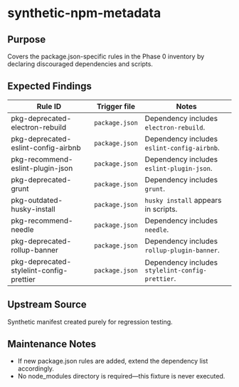 # synthetic-npm-metadata

## Purpose

Covers the package.json-specific rules in the Phase 0 inventory by declaring discouraged dependencies and scripts.

## Expected Findings

| Rule ID | Trigger file | Notes |
| ------- | ------------ | ----- |
| pkg-deprecated-electron-rebuild | `package.json` | Dependency includes `electron-rebuild`. |
| pkg-deprecated-eslint-config-airbnb | `package.json` | Dependency includes `eslint-config-airbnb`. |
| pkg-recommend-eslint-plugin-json | `package.json` | Dependency includes `eslint-plugin-json`. |
| pkg-deprecated-grunt | `package.json` | Dependency includes `grunt`. |
| pkg-outdated-husky-install | `package.json` | `husky install` appears in scripts. |
| pkg-recommend-needle | `package.json` | Dependency includes `needle`. |
| pkg-deprecated-rollup-banner | `package.json` | Dependency includes `rollup-plugin-banner`. |
| pkg-deprecated-stylelint-config-prettier | `package.json` | Dependency includes `stylelint-config-prettier`. |

## Upstream Source

Synthetic manifest created purely for regression testing.

## Maintenance Notes

- If new package.json rules are added, extend the dependency list accordingly.
- No node_modules directory is required—this fixture is never executed.
